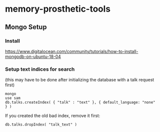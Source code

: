 # memory-prosthetic-tools

## Mongo Setup

### Install 
https://www.digitalocean.com/community/tutorials/how-to-install-mongodb-on-ubuntu-18-04
### Setup text indices for search

(this may have to be done after initializing the database with a talk request first)

```
mongo
use sam
db.talks.createIndex( { "talk" : "text" }, { default_language: "none" } )
```

If you created the old bad index, remove it first:
```
db.talks.dropIndex( "talk_text" )
```

